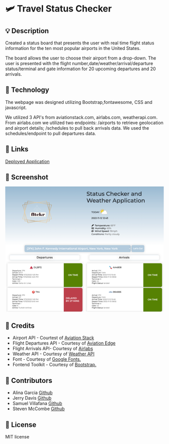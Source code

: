 # 🛩️ Travel Status Checker

## 💡 Description
Created a status board that presents the user with real time flight status information for the ten most popular airports in the United States. 
 
The board allows the user to choose their airport from a drop-down.
The user is presented with the flight number,date/weather/arrival/departure status/terminal and gate information for 20 upcoming departures and 20 arrivals.
 
## 🤖 Technology
The webpage was designed utilizing Bootstrap,fontawesome, CSS and javascript.
 
We utilized 3 API's from aviationstack.com, airlabs.com, weatherapi.com. From airlabs.com we utilized two endpoints: /airports to retrieve geolocation and airport details; /schedules to pull back arrivals data. We used the schedules/endpoint to pull departures data. 
 

## 🔗 Links

[Deployed Application](https://samvillafana.github.io/FLTCHK-TRAVEL-TRACKER/#reload)


## 📸 Screenshot
![Application Screenshot](./assets/images/ApplicationScreenshot.png "Application Screenshot")

## 📝 Credits
- Airport API - Courtest of [Aviation Stack](https://aviationstack.com/)
- Flight Departures API - Courtesy of [Aviation Edge](https://aviation-edge.com/)
- Flight Arrivals API- Courtesy of [Airlabs](https://www.airlabs.com/)
- Weather API - Courtesy of [Weather API](https://www.weatherapi.com/)
- Font - Courtesy of [Google Fonts.](https://fonts.google.com)
- Fontend Toolkit - Courtesy of [Bootstrap.](https://getbootstrap.com/)

## 👥 Contributors
- Alina Garcia [Github](https://github.com/garcia0216)
- Jerry Davis [Github](https://github.com/davisj33ry)
- Samuel Villafana [Github](https://github.com/samvillafana)
- Steven McCombe  [Github](https://github.com/Steven-McCombe)

## 🪪 License
MIT license
